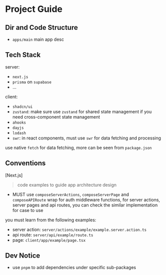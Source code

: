 # Project Guide

## Dir and Code Structure

* `apps/main` main app desc

## Tech Stack

server:

* `next.js`
* `prisma` on `supabase`
* ...

client:

* `shadcn/ui`
* `zustand`: make sure use `zustand` for shared state management if you need cross-component state management
* `ahooks`
* `dayjs`
* `lodash`
* `swr`: in react components, must use `swr` for data fetching and processing

use native `fetch` for data fetching, more can be seen from `package.json`

## Conventions

[Next.js]

> code examples to guide app architecture design

* MUST use `composeServerActions`, `composeServerPage` and `composeAPIRoute` wrap for auth middleware functions, for server actions, server pages and api routes, you can check the similar implementation for case to use

you must learn from the following examples:

* server action: `server/actions/example/example.server.action.ts`
* api route: `server/api/example/route.ts`
* page: `client/app/example/page.tsx`


## Dev Notice

* use `pnpm` to add dependencies under specific sub-packages


